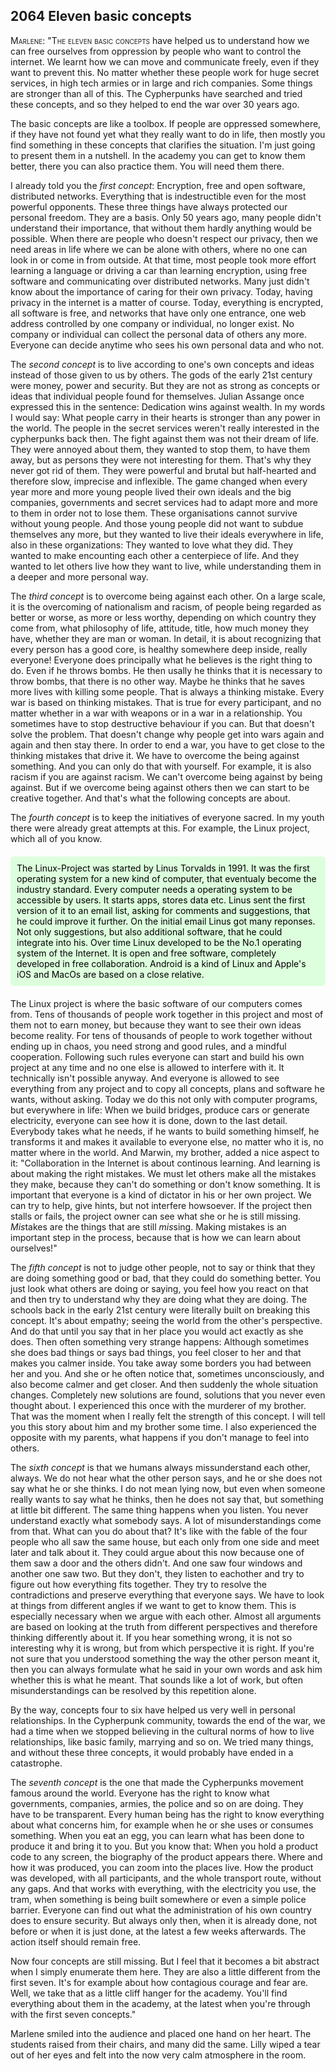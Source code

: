 
## **2064** Eleven basic concepts

<span style="font-variant:small-caps;">Marlene: "The eleven basic concepts</span> have helped us to understand how we can free ourselves from oppression by people who want to control the internet.
We learnt how we can move and communicate freely, even if they want to prevent this.
No matter whether these people work for huge secret services, in high tech armies or in large and rich companies.
Some things are stronger than all of this.
The Cypherpunks have searched and tried these concepts, and so they helped to end the war over 30 years ago.

The basic concepts are like a toolbox.
If people are oppressed somewhere, if they have not found yet what they really want to do in life, then mostly you find something in these concepts that clarifies the situation.
I'm just going to present them in a nutshell.
In the academy you can get to know them better, there you can also practice them.
You will need them there.

I already told you the <em>first concept</em>:
Encryption, free and open software, distributed networks.
Everything that is indestructible even for the most powerful opponents.
These three things have always protected our personal freedom.
They are a basis.
Only 50 years ago, many people didn't understand their importance, that without them hardly anything would be possible.
When there are people who doesn't respect our privacy, then we need areas in life where we can be alone with others, where no one can look in or come in from outside. <link What happens when somebody controls your data./>
At that time, most people took more effort learning a language or driving a car than learning encryption, using free software and communicating over distributed networks.
Many just didn't know about the importance of caring for their own privacy.
Today, having privacy in the internet is a matter of course.
Today, everything is encrypted, all software is free, and networks that have only one entrance, one web address controlled by one company or individual, no longer exist.
No company or individual can collect the personal data of others any more.
Everyone can decide anytime who sees his own personal data and who not.

The <em>second concept</em> is to live according to one's own concepts and ideas instead of those given to us by others.
The gods of the early 21st century were money, power and security.
But they are not as strong as concepts or ideas that individual people found for themselves.
Julian Assange once expressed this in the sentence:
Dedication wins against wealth.
In my words I would say:
What people carry in their hearts is stronger than any power in the world.
The people in the secret services weren't really interested in the cypherpunks back then.
The fight against them was not their dream of life.
They were annoyed about them, they wanted to stop them, to have them away, but as persons they were not interesting for them.
That's why they never got rid of them.
They were powerful and brutal but half-hearted and therefore slow, imprecise and inflexible.
The game changed when every year more and more young people lived their own ideals and the big companies, governments and secret services had to adapt more and more to them in order not to lose them.
These organisations cannot survive without young people.
And those young people did not want to subdue themselves any more, but they wanted to live their ideals everywhere in life, also in these organizations:
They wanted to love what they did.
They wanted to make encounting each other a centerpiece of life.
And they wanted to let others live how they want to live, while understanding them in a deeper and more personal way.

The <em>third concept</em> is to overcome being against each other.
On a large scale, it is the overcoming of nationalism and racism, of people being regarded as better or worse, as more or less worthy, depending on which country they come from, what philosophy of life, attitude, title, how much money they have, whether they are man or woman.
In detail, it is about recognizing that every person has a good core, is healthy somewhere deep inside, really everyone!
Everyone does principally what he believes is the right thing to do.
Even if he throws bombs.
He then usally he thinks that it is necessary to throw bombs, that there is no other way.
Maybe he thinks that he saves more lives with killing some people.
That is always a thinking mistake.
Every war is based on thinking mistakes.
That is true for every participant, and no matter whether in a war with weapons or in a war in a relationship.
You sometimes have to stop destructive behaviour if you can.
But that doesn't solve the problem.
That doesn't change why people get into wars again and again and then stay there.
In order to end a war, you have to get close to the thinking mistakes that drive it.
We have to overcome the being against something.
And you can only do that with yourself.
For example, it is also racism if you are against racism.
We can't overcome being against by being against.
But if we overcome being against others then we can start to be creative together.
And that's what the following concepts are about.

The <em>fourth concept</em> is to keep the initiatives of everyone sacred.
In my youth there were already great attempts at this.
For example, the Linux project, which all of you know.
<div style="background-color: #dfd; color: black; padding: 10px; margin: 20px 0; border-radius: 5px;">
The Linux-Project was started by Linus Torvalds in 1991.
It was the first operating system for a new kind of computer, that eventualy become the industry standard.
Every computer needs a operating system to be accessible by users.
It starts apps, stores data etc.
Linus sent the first version of it to an email list, asking for comments and suggestions, that he could improve it further.
On the initial email Linus got many reponses.
Not only suggestions, but also additional software, that he could integrate into his.
Over time Linux developed to be the No.1 operating system of the Internet.
It is open and free software, completely developed in free collaboration.
Android is a kind of Linux and Apple's iOS and MacOs are based on a close relative.
</div>
The Linux project is where the basic software of our computers comes from.
Tens of thousands of people work together in this project and most of them not to earn money, but because they want to see their own ideas become reality.
For tens of thousands of people to work together without ending up in chaos, you need strong and good rules, and a mindful cooperation.
Following such rules everyone can start and build his own project at any time and no one else is allowed to interfere with it.
It technically isn't possible anyway.
And everyone is allowed to see everything from any project and to copy all concepts, plans and software he wants, without asking.
Today we do this not only with computer programs, but everywhere in life:
When we build bridges, produce cars or generate electricity, everyone can see how it is done, down to the last detail.
Everybody takes what he needs, if he wants to build something himself, he transforms it and makes it available to everyone else, no matter who it is, no matter where in the world.
And Marwin, my brother, added a nice aspect to it:
"Collaboration in the Internet is about continous learning.
And learning is about making the right mistakes.
We must let others make all the mistakes they make, because they can't do something or don't know something.
It is important that everyone is a kind of dictator in his or her own project.
We can try to help, give hints, but not interfere howsoever.
If the project then stalls or fails, the project owner can see what she or he is still missing.
<em>Mis</em>takes are the things that are still <em>mis</em>sing.
Making mistakes is an important step in the process, because that is how we can learn about ourselves!"

The <em>fifth concept</em> is not to judge other people, not to say or think that they are doing something good or bad, that they could do something better.
You just look what others are doing or saying, you feel how you react on that and then try to understand why they are doing what they are doing.
The schools back in the early 21st century were literally built on breaking this concept.
It's about empathy; seeing the world from the other's perspective.
And do that until you say that in her place you would act exactly as she does.
Then often something very strange happens:
Although sometimes she does bad things or says bad things, you feel closer to her and that makes you calmer inside.
You take away some borders you had between her and you.
And she or he often notice that, sometimes unconsciously, and also become calmer and get closer.
And then suddenly the whole situation changes.
Completely new solutions are found, solutions that you never even thought about.
I experienced this once with the murderer of my brother.
That was the moment when I really felt the strength of this concept.
I will tell you this story about him and my brother some time.
I also experienced the opposite with my parents, what happens if you don't manage to feel into others.

The <em>sixth concept</em> is that we humans always missunderstand each other, always.
We do not hear what the other person says, and he or she does not say what he or she thinks.
I do not mean lying now, but even when someone really wants to say what he thinks, then he does not say that, but something at little bit different.
The same thing happens when you listen.
You never understand exactly what somebody says.
A lot of misunderstandings come from that.
What can you do about that?
It's like with the fable of the four people who all saw the same house, but each only from one side and meet later and talk about it.
They could argue about this now because one of them saw a door and the others didn't.
And one saw four windows and another one saw two.
But they don't, they listen to eachother and try to figure out how everything fits together.
They try to resolve the contradictions and preserve everything that everyone says.
We have to look at things from different angles if we want to get to know them.
This is especially necessary when we argue with each other.
Almost all arguments are based on looking at the truth from different perspectives and therefore thinking differently about it.
If you hear something wrong, it is not so interesting why it is wrong, but from which perspective it is right.
If you're not sure that you understood something the way the other person meant it, then you can always formulate what he said in your own words and ask him whether this is what he meant.
That sounds like a lot of work, but often misunderstandings can be resolved by this repetition alone.

By the way, concepts four to six have helped us very well in personal relationships.
In the Cypherpunk community, towards the end of the war, we had a time when we stopped believing in the cultural norms of how to live relationships, like basic family, marrying and so on.
We tried many things, and without these three concepts, it would probably have ended in a catastrophe.

The <em>seventh concept</em> is the one that made the Cypherpunks movement famous around the world.
Everyone has the right to know what governments, companies, armies, the police and so on are doing.
They have to be transparent.
Every human being has the right to know everything about what concerns him, for example when he or she uses or consumes something.
When you eat an egg, you can learn what has been done to produce it and bring it to you.
But you know that:
When you hold a product code to any screen, the biography of the product appears there.
Where and how it was produced, you can zoom into the places live.
How the product was developed, with all participants, and the whole transport route, without any gaps.
And that works with everything, with the electricity you use, the tram, when something is being built somewhere or even a simple police barrier.
Everyone can find out what the administration of his own country does to ensure security.
But always only then, when it is already done, not before or when it is just done, at the latest a few weeks afterwards.
The action itself should remain free.

Now four concepts are still missing.
But I feel that it becomes a bit abstract when I simply enumerate them here.
They are also a little different from the first seven.
It's for example about how contagious courage and fear are.
Well, we take that as a little cliff hanger for the academy.
You'll find everything about them in the academy, at the latest when you're through with the first seven concepts."

Marlene smiled into the audience and placed one hand on her heart.
The students raised from their chairs, and many did the same.
Lilly wiped a tear out of her eyes and felt into the now very calm atmosphere in the room.

